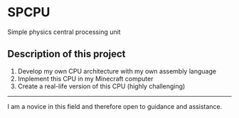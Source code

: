 # SPCPU
Simple physics central processing unit

## Description of this project

1) Develop my own CPU architecture with my own assembly language
2) Implement this CPU in my Minecraft computer
3) Create a real-life version of this CPU (highly challenging)

---
I am a novice in this field and therefore open to guidance and assistance.
